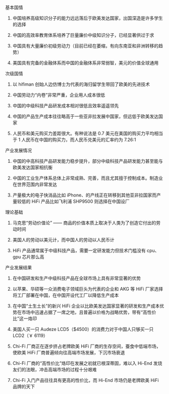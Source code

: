 基本国情

1. 中国培养高级知识分子的能力远远落后于欧美发达国家，出国深造是许多学生的选择

2. 中国的高效率教育体系培养了巨量廉价中级知识分子，已经显著供过于求

3. 中国具有大量廉价初级劳动力（目前已经在萎缩，有向东南亚和非洲转移的趋势）

4. 美国具有完备的金融体系而中国的金融体系非常弱智，美元的价值全球通用

次级国情

1. 以 hifiman 创始人边仿博士为代表的海归留学生带回了欧美的先进技术

2. 中国劳动力“内卷”非常严重，企业用人成本很低

3. 中国的中级科技产品研发成本相对很低且效率遥遥领先

4. 中国的产品生产成本往往略高于一些亚非拉发展中国家，但远低于欧美发达国家

5. 人民币和美元购买力差距很大。有种说法是 0.7 美元在美国的购买力平均相当于 1 人民币在中国的购买力，而人民币兑美元的汇率约为 7.26:1

产业发展情况

1. 中国的中高科技产品研发能力稳步提升，部分中级科技产品研发能力甚至能与欧美发达国家相抗衡

2. 中国的工业生产体系总体上非常成熟、完善，而且尤其擅于控制成本。制造业在世界范围内非常发达

3. 产量极大的电子快消品比如 iPhone、的产线正在转移到其他亚非拉国家而产量较低的 HiFi 产品比如飞利浦 SHP9500 则选择在中国设厂

理论基础

1. 马克思“劳动价值论” —— 商品的价值本质上取决于人类为了创造它付出的劳动时间

2. 美国人的劳动以美元计，而中国人的劳动以人民币计

3. HiFi 产品通常属于中级科技产品，需要一定研发能力但技术门槛没有 cpu、gpu 芯片那么高

产业发展结果

1. 在中国研发和生产中级科技产品在全球市场上具有非常显著的优势

2. 以苹果、华硕等一众消费电子领域巨头为代表的企业和 AKG 等 HiFi 厂家选择将工厂部署在中国，在中国开设代工厂以降低生产成本

3. 在中国“土生土长”的新兴 HiFi 企业以比欧美发达国家显著的研发和生产成本优势在市场中迅速占据了一席之地，且普遍以价格为战略优势，带有“高性价比”这一烙印

4. 美国人买一只 Audeze LCD5（$4500）的消费力对于中国人只够买一只 LCD2（￥ 6119）

5. Chi-Fi 厂商正在逐步挤占老牌欧美 HiFi 厂商的生存空间，蚕食中低端市场，使欧美 HiFi 厂商普遍倾向往高端市场发展，下沉市场衰退

6. Chi-Fi 厂商的“高性价比”烙印在发展之初就已根深蒂固，难以入 Hi-End 发烧友们的法眼，冲击高端市场的过程十分艰难

7. Chi-Fi 入门产品往往具有更高的性价比，而 Hi-End 市场仍是老牌欧美 HiFi 品牌的天下
